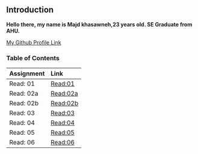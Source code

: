 
## Introduction
**Hello there, my name is Majd khasawneh,23 years old. SE Graduate from AHU.**

[My Github Profile Link](https://github.com/majdkh97)


### Table of Contents

|        Assignment         |              Link              |
| :-------------------------| :----------------------------- |
|  Read: 01                 |  [Read:01 ](Assignment01.md)   |
|  Read: 02a                |  [Read:02a](Assignment02a.md)  | 
|  Read: 02b                |  [Read:02b](Assignment02b.md)  |
|  Read: 03                 |  [Read:03 ](Assignment03.md)   |
|  Read: 04                 |  [Read:04 ](Assignment04.md)   |
|  Read: 05                 |  [Read:05 ](Assignment05.md)   |
|  Read: 06                 |  [Read:06 ](Assignment06.md)   |          